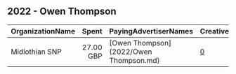 ## 2022 - Owen Thompson 
|OrganizationName|Spent|PayingAdvertiserNames|CreativeUrls|Impressions|Genders|AgeBrackets|CountryCodes|BillingAddresses|CandidateBallotInformation|
|:---|---:|:---|:---|---:|:---|:---|:---|:---|:---|
|Midlothian SNP|27.00 GBP|[Owen Thompson](2022/Owen Thompson.md)|[0](https://www.snap.com/political-ads/asset/b768ed537e79c0a0cb6430d79c7b3e82159f7bfa076ad5c0b77905b7c560b188?mediaType=mp4)|13,864||18-30|united kingdom|GB|Vote SNP|

